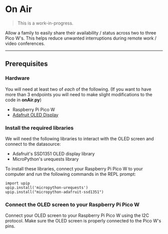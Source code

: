 # On Air   

> This is a work-in-progress. 

Allow a family to easily share their availability / status across two to three Pico W's.   This helps reduce unwanted interruptions during remote work / video conferences.

---

## Prerequisites

### Hardware
You will need at least two of _each_ of the following.   (If you want to have more than 3 endpoints you will need to make slight modifications to the code in **onAir.py**)

- Raspberry Pi Pico W
- [Adafruit OLED Display](https://www.adafruit.com/product/1431)

### Install the required libraries
We will need the following libraries to interact with the OLED screen and connect to the datasource:
* Adafruit's SSD1351 OLED display library
* MicroPython's urequests library

To install these libraries, connect your Raspberry Pi Pico W to your computer and run the following commands in the REPL prompt:

```
import upip
upip.install('micropython-urequests')
upip.install("micropython-adafruit-ssd1351")
```

### Connect the OLED screen to your Raspberry Pi Pico W
Connect your OLED screen to your Raspberry Pi Pico W using the I2C protocol. Make sure the OLED screen is properly connected to the Pico W's pins.